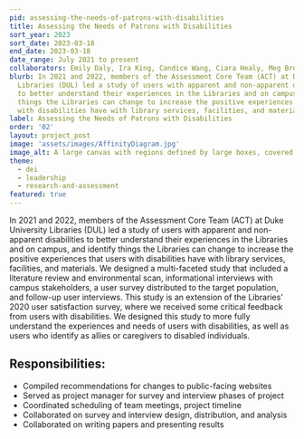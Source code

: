 ```yaml
---
pid: assessing-the-needs-of-patrons-with-disabilities
title: Assessing the Needs of Patrons with Disabilities
sort_year: 2023
sort_date: 2023-03-18
end_date: 2023-03-18
date_range: July 2021 to present
collaborators: Emily Daly, Ira King, Candice Wang, Ciara Healy, Meg Brown, Abby Wickes
blurb: In 2021 and 2022, members of the Assessment Core Team (ACT) at Duke University
  Libraries (DUL) led a study of users with apparent and non-apparent disabilities
  to better understand their experiences in the Libraries and on campus, and identify
  things the Libraries can change to increase the positive experiences that users
  with disabilities have with library services, facilities, and materials.
label: Assessing the Needs of Patrons with Disabilities
order: '02'
layout: project_post
image: 'assets/images/AffinityDiagram.jpg'
image_alt: A large canvas with regions defined by large boxes, covered with a series of small squares in various sizes and colors.
theme: 
  - dei
  - leadership
  - research-and-assessment
featured: true
---
```

In 2021 and 2022, members of the Assessment Core Team (ACT) at Duke University
Libraries (DUL) led a study of users with apparent and non-apparent disabilities
to better understand their experiences in the Libraries and on campus, and identify
things the Libraries can change to increase the positive experiences that users
with disabilities have with library services, facilities, and materials. We designed
a multi-faceted study that included a literature review and environmental scan,
informational interviews with campus stakeholders, a user survey distributed to
the target population, and follow-up user interviews. This study is an extension
of the Libraries’ 2020 user satisfaction survey, where we received some critical
feedback from users with disabilities. We designed this study to more fully understand
the experiences and needs of users with disabilities, as well as users who identify
as allies or caregivers to disabled individuals.

## Responsibilities:

* Compiled recommendations for changes to public-facing websites
* Served as project manager for survey and interview phases of project
* Coordinated scheduling of team meetings, project timeline
* Collaborated on survey and interview design, distribution, and analysis
* Collaborated on writing papers and presenting results
